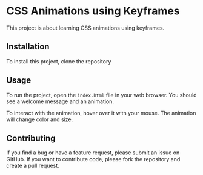 # CSS Animations using Keyframes

This project is about learning CSS animations using keyframes.

## Installation

To install this project, clone the repository


## Usage

To run the project, open the `index.html` file in your web browser. You should see a welcome message and an animation.

To interact with the animation, hover over it with your mouse. The animation will change color and size.

## Contributing

If you find a bug or have a feature request, please submit an issue on GitHub. If you want to contribute code, please fork the repository and create a pull request.
